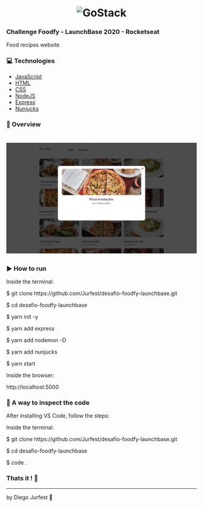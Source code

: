 <!-- Complete list of github markdown emoji markup: https://gist.github.com/rxaviers/7360908 -->

<h1 align="center">
    <img alt="GoStack" src="https://camo.githubusercontent.com/3841f3ff8a89177dd92d4e29f75fbf9590a1a043/68747470733a2f2f726f636b6574736561742d63646e2e73332d73612d656173742d312e616d617a6f6e6177732e636f6d2f626f6f7463616d702d6c61756e6368626173652e706e67" width="200px" />
</h1>

### Challenge Foodfy - LaunchBase 2020 - Rocketseat

Food recipes website

### :computer: Technologies

- [JavaScript](https://www.javascript.com)
- [HTML](https://www.w3.org)
- [CSS](https://www.w3.org/Style/CSS/Overview.en.html)
- [NodeJS](https://nodejs.org/en/)
- [Express](https://expressjs.com)
- [Nunjucks](https://mozilla.github.io/nunjucks/)

### :rocket: Overview

<h1 align="center">
    <img alt="" src="./public/assets/preview.png" width="940px"/> <!-- remember to change picture -->
</h1>

### :arrow_forward: How to run

Inside the terminal:
<p>$ git clone https://github.com/Jurfest/desafio-foodfy-launchbase.git</p>
<p>$ cd desafio-foodfy-launchbase</p>
<p>$ yarn init -y</p>
<p>$ yarn add express</p>
<p>$ yarn add nodemon -D</p>
<p>$ yarn add nunjucks</p>
<p>$ yarn start</p> <!-- remember to test if scripts in package.json are downloaded with git clone -->

Inside the browser:
<p>http://localhost:5000</p>

### :microscope: A way to inspect the code

After installing VS Code, follow the steps:

Inside the terminal:
<p>$ git clone https://github.com/Jurfest/desafio-foodfy-launchbase.git</p>
<p>$ cd desafio-foodfy-launchbase</p>
<p>$ code .</p>

### Thats it ! :wave:

---

by Diego Jurfest :tada:
